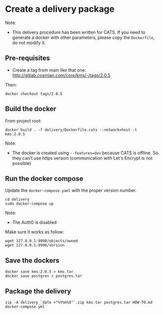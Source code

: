 # Create a delivery package

Note:
- This delivery procedure has been written for CATS. If you need to generate a
  docker with other parameters, please copy the `Dockerfile`, do not modify it.

## Pre-requisites

- Create a tag from main like that one: http://gitlab.cosmian.com/core/kms/-/tags/2.0.5

Then:

```
docker checkout tags/2.0.5
```

## Build the docker

From project root:

```
docker build . -f delivery/Dockerfile.cats --network=host -t  kms:2.0.5
```

Note:
- The docker is created using `--features=dev` because CATS is offline. So they
  can't use https version (communication with Let's Encrypt is not possible)

## Run the docker compose

Update the `docker-compose.yaml` with the proper version number.

```
cd delivery
sudo docker-compose up
```

Note:
- The Auth0 is disabled

Make sure it works as follow:

```
wget 127.0.0.1:9998/objects/owned
wget 127.0.0.1:9998/version
```

## Save the dockers

```
docker save kms:2.0.5 > kms.tar
docker save postgres > postgres.tar
```

## Package the delivery

```
zip -A delivery_`date +"%Y%m%d"`.zip kms.tar postgres.tar HOW-TO.md docker-compose.yml
```
